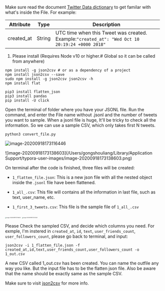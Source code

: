 Make sure read the document [Twitter Data dictionary](https://developer.twitter.com/en/docs/twitter-api/v1/data-dictionary/overview/tweet-object) to get familar with what's inside the File.  For example: 

| Attribute  | Type   | Description                                                  |
| ---------- | ------ | ------------------------------------------------------------ |
| created_at | String | UTC time when this Tweet was created. Example:`"created_at": "Wed Oct 10 20:19:24 +0000 2018"` |





1. Please install (Requires Node v10 or higher.# Global so it can be called from anywhere)

```
npm install -g json2csv # or as a dependency of a project
npm install json2csv --save
sudo npm install -g json2csv json2csv -h
npm install flat

pip3 install flatten_json
pip3 install pandas
pip install -U click
```



Open the terminal of folder where you have your JSONL file. Run the command, and enter the File name without .jsonl and the number of tweets you want to sample. When a jsonl file is huge, It'll be tricky to check all the information. So we can use a sample CSV, which only takes first N tweets. 

```
python3 convert_file.py 
```

![image-20200918173116446](https://i.loli.net/2020/09/19/Mf4jkP1xOZpWzB9.png)

![image-20200918173138603](/Users/gongshouliang/Library/Application Support/typora-user-images/image-20200918173138603.png)

On terminal after the code is finished, three files will be created: 

- `1_flatten_file.json`: This is a new json file with all the nested object inside the .`jsonl` file have been flattened. 

- `1_all_.csv`: This file will contains all the information in last file, such as text, user_name, etc.

- `1_first_3_tweets.csv`: This file is the sample file of `1_all_.csv`

<img src="https://i.loli.net/2020/09/19/pULjJCVzFHKYBgb.png" alt="image-20200918172700602" style="zoom:25%;" />

<img src="https://i.loli.net/2020/09/19/pWhYGsoFlR5kXEB.png" alt="image-20200918172720343" style="zoom:25%;" />





Please Check the sampled CSV, and decide which columns you need. For exmple, I'm instered in `created_at`, `id`, `text`, `user_friends_count`, `user_followers_count`, please go back to terminal, and input:

```
json2csv -i 1_flatten_file.json -f created_at,id,text,user_friends_count,user_followers_count -o 1_out.csv
```



A new CSV called 1_out.csv has been created. You can name the outfile any way you like. But the input file has to be the flatten json file. Also be aware that the name should be exactly same as the sample CSV. 



Make sure to visit [json2csv](https://github.com/zemirco/json2csv) for more info.



